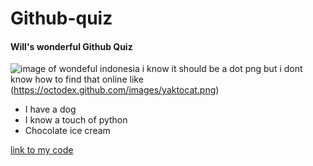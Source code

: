 # Github-quiz
#### **Will's wonderful Github Quiz**
![image of wondeful indonesia](wonderful-indonesia-2013-01-28.png) 
 i know it should be a dot png but i dont know how to find that online like (https://octodex.github.com/images/yaktocat.png)


* I have a dog 
* I know a touch of python
* Chocolate ice cream

[link to my code](https://github.com/wwildridge19/Github-quiz/blob/master/Hellonew4.py) 
